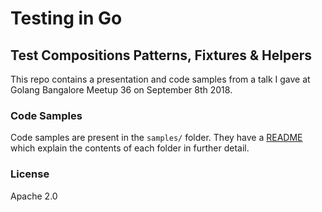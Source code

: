 # Testing in Go
## Test Compositions Patterns, Fixtures & Helpers

This repo contains a presentation and code samples from a talk I gave
at Golang Bangalore Meetup 36 on September 8th 2018.

### Code Samples

Code samples are present in the `samples/` folder. They have a [README](samples/README/md) which explain the contents of each folder in further detail.

### License

Apache 2.0